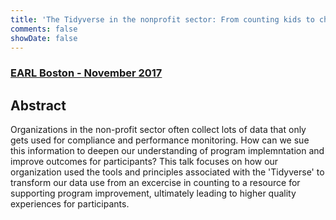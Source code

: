 ```yaml
---
title: 'The Tidyverse in the nonprofit sector: From counting kids to changing outcomes'
comments: false
showDate: false
---
```


### [EARL Boston - November 2017](https://earlconf.com/2017/boston/)

## Abstract

Organizations in the non-profit sector often collect lots of data that only gets used for compliance and performance monitoring. How can we sue this information to deepen our understanding of program implemntation and improve outcomes for participants? This talk focuses on how our organization used the tools and principles associated with the 'Tidyverse' to transform our data use from an excercise in counting to a resource for supporting program improvement, ultimately leading to higher quality experiences for participants.
